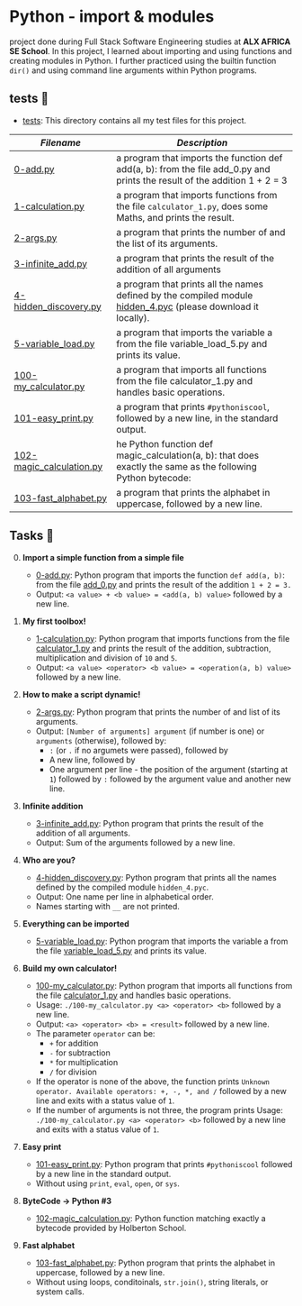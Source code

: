 # Python - import & modules
project done during Full Stack Software Engineering studies at **ALX AFRICA SE School**. In this project, I learned about importing and using functions and creating modules in Python. I further practiced using the builtin function `dir()` and using command line arguments within Python programs.

## tests 📁
- [tests](./tests/): This directory contains all my test files for this project.

_Filename_ | _Description_ 
-----------|---------------
[0-add.py](./0-add.py) | a program that imports the function def add(a, b): from the file add_0.py and prints the result of the addition 1 + 2 = 3 
[1-calculation.py](1-calculation.py) | a program that imports functions from the file `calculator_1.py`, does some Maths, and prints the result. 
[2-args.py](2-args.py) | a program that prints the number of and the list of its arguments. 
[3-infinite_add.py](3-infinite_add.py) | a program that prints the result of the addition of all arguments 
[4-hidden_discovery.py](4-hidden_discovery.py) |  a program that prints all the names defined by the compiled module [hidden_4.pyc](https://github.com/holbertonschool/0x02.py/raw/master/hidden_4.pyc) (please download it locally). 
[5-variable_load.py](5-variable_load.py) | a program that imports the variable a from the file variable_load_5.py and prints its value.
[100-my_calculator.py](100-my_calculator.py) | a program that imports all functions from the file calculator_1.py and handles basic operations. 
[101-easy_print.py](101-easy_print.py) | a program that prints `#pythoniscool`, followed by a new line, in the standard output. 
[102-magic_calculation.py](102-magic_calculation.py) | he Python function def magic_calculation(a, b): that does exactly the same as the following Python bytecode:
[103-fast_alphabet.py](103-fast_alphabet.py) | a program that prints the alphabet in uppercase, followed by a new line.

## Tasks 🛅

0. **Import a simple function from a simple file**
    * [0-add.py](./0-add.py): Python program that imports the function `def add(a, b)`: from the file [add_0.py](./tests/add_0.py) and prints the result of the addition `1 + 2 = 3.`
    * Output: `<a value> + <b value> = <add(a, b) value>` followed by a new line.

1. **My first toolbox!**
    * [1-calculation.py](./1-calculation.py): Python program that imports functions from the file [calculator_1.py](./tests/calculator_1.py) and prints the result of the addition, subtraction, multiplication and division of `10` and `5`.
    * Output: `<a value> <operator> <b value> = <operation(a, b) value>` followed by a new line.

2. **How to make a script dynamic!**
    * [2-args.py](./2-args.py): Python program that prints the number of and list of its arguments.
    * Output: `[Number of arguments] argument` (if number is one) or `arguments` (otherwise), followed by:
        - `:` (or `.` if no argumets were passed), followed by
        - A new line, followed by
        - One argument per line - the position of the argument (starting at `1`) followed by `:` followed by the argument value and another new line.

3. **Infinite addition**
    * [3-infinite_add.py](./3-infinite_add.py): Python program that prints the result of the addition of all arguments.
    * Output: Sum of the arguments followed by a new line.

4. **Who are you?**
    * [4-hidden_discovery.py](./4-hidden_discovery.py): Python program that prints all the names defined by the compiled module `hidden_4.pyc`.
    * Output: One name per line in alphabetical order.
    * Names starting with `__` are not printed.

5. **Everything can be imported**
    * [5-variable_load.py](./5-variable_load.py): Python program that imports the variable a from the file [variable_load_5.py](./tests/variable_load_5.py) and prints its value.

6. **Build my own calculator!**
    * [100-my_calculator.py](./100-my_calculator.py): Python program that imports all functions from the file [calculator_1.py](./tests/calculator_1.py) and handles basic operations.
    * Usage: `./100-my_calculator.py <a> <operator> <b>` followed by a new line.
    * Output: `<a> <operator> <b> = <result>` followed by a new line.
    * The parameter `operator` can be:
        - `+` for addition
        - `-` for subtraction
        - `*` for multiplication
        - `/` for division
    * If the operator is none of the above, the function prints `Unknown operator. Available operators: +, -, *, and /` followed by a new line and exits with a status value of `1`.
    * If the number of arguments is not three, the program prints Usage: `./100-my_calculator.py <a> <operator> <b>` followed by a new line and exits with a status value of `1`.

7. **Easy print**
    * [101-easy_print.py](./101-easy_print.py): Python program that prints `#pythoniscool` followed by a new line in the standard output.
    * Without using `print`, `eval`, `open`, or `sys`.

8. **ByteCode -> Python #3**
    * [102-magic_calculation.py](./102-magic_calculation.py): Python function matching exactly a bytecode provided by Holberton School.

9. **Fast alphabet**
    * [103-fast_alphabet.py](./103-fast_alphabet.py): Python program that prints the alphabet in uppercase, followed by a new line.
    * Without using loops, conditoinals, `str.join()`, string literals, or system calls.